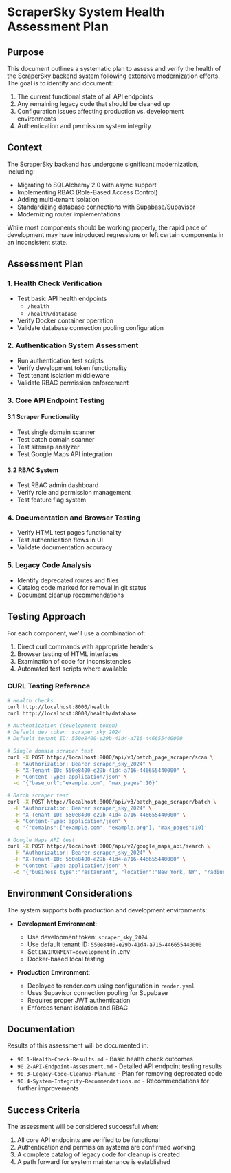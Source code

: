 # ScraperSky System Health Assessment Plan

## Purpose

This document outlines a systematic plan to assess and verify the health of the ScraperSky backend system following extensive modernization efforts. The goal is to identify and document:

1. The current functional state of all API endpoints
2. Any remaining legacy code that should be cleaned up
3. Configuration issues affecting production vs. development environments
4. Authentication and permission system integrity

## Context

The ScraperSky backend has undergone significant modernization, including:
- Migrating to SQLAlchemy 2.0 with async support
- Implementing RBAC (Role-Based Access Control)
- Adding multi-tenant isolation
- Standardizing database connections with Supabase/Supavisor
- Modernizing router implementations

While most components should be working properly, the rapid pace of development may have introduced regressions or left certain components in an inconsistent state.

## Assessment Plan

### 1. Health Check Verification

- Test basic API health endpoints
  - `/health`
  - `/health/database`
- Verify Docker container operation
- Validate database connection pooling configuration

### 2. Authentication System Assessment

- Run authentication test scripts
- Verify development token functionality
- Test tenant isolation middleware
- Validate RBAC permission enforcement

### 3. Core API Endpoint Testing

#### 3.1 Scraper Functionality
- Test single domain scanner
- Test batch domain scanner
- Test sitemap analyzer
- Test Google Maps API integration

#### 3.2 RBAC System
- Test RBAC admin dashboard
- Verify role and permission management
- Test feature flag system

### 4. Documentation and Browser Testing

- Verify HTML test pages functionality
- Test authentication flows in UI
- Validate documentation accuracy

### 5. Legacy Code Analysis

- Identify deprecated routes and files
- Catalog code marked for removal in git status
- Document cleanup recommendations

## Testing Approach

For each component, we'll use a combination of:
1. Direct curl commands with appropriate headers
2. Browser testing of HTML interfaces
3. Examination of code for inconsistencies
4. Automated test scripts where available

### CURL Testing Reference

```bash
# Health checks
curl http://localhost:8000/health
curl http://localhost:8000/health/database

# Authentication (development token)
# Default dev token: scraper_sky_2024
# Default tenant ID: 550e8400-e29b-41d4-a716-446655440000

# Single domain scraper test
curl -X POST http://localhost:8000/api/v3/batch_page_scraper/scan \
  -H "Authorization: Bearer scraper_sky_2024" \
  -H "X-Tenant-ID: 550e8400-e29b-41d4-a716-446655440000" \
  -H "Content-Type: application/json" \
  -d '{"base_url":"example.com", "max_pages":10}'

# Batch scraper test
curl -X POST http://localhost:8000/api/v3/batch_page_scraper/batch \
  -H "Authorization: Bearer scraper_sky_2024" \
  -H "X-Tenant-ID: 550e8400-e29b-41d4-a716-446655440000" \
  -H "Content-Type: application/json" \
  -d '{"domains":["example.com", "example.org"], "max_pages":10}'

# Google Maps API test
curl -X POST http://localhost:8000/api/v2/google_maps_api/search \
  -H "Authorization: Bearer scraper_sky_2024" \
  -H "X-Tenant-ID: 550e8400-e29b-41d4-a716-446655440000" \
  -H "Content-Type: application/json" \
  -d '{"business_type":"restaurant", "location":"New York, NY", "radius_km":5}'
```

## Environment Considerations

The system supports both production and development environments:

- **Development Environment**:
  - Use development token: `scraper_sky_2024`
  - Use default tenant ID: `550e8400-e29b-41d4-a716-446655440000`
  - Set `ENVIRONMENT=development` in .env
  - Docker-based local testing

- **Production Environment**:
  - Deployed to render.com using configuration in `render.yaml`
  - Uses Supavisor connection pooling for Supabase
  - Requires proper JWT authentication
  - Enforces tenant isolation and RBAC

## Documentation

Results of this assessment will be documented in:
- `90.1-Health-Check-Results.md` - Basic health check outcomes
- `90.2-API-Endpoint-Assessment.md` - Detailed API endpoint testing results
- `90.3-Legacy-Code-Cleanup-Plan.md` - Plan for removing deprecated code
- `90.4-System-Integrity-Recommendations.md` - Recommendations for further improvements

## Success Criteria

The assessment will be considered successful when:
1. All core API endpoints are verified to be functional
2. Authentication and permission systems are confirmed working
3. A complete catalog of legacy code for cleanup is created
4. A path forward for system maintenance is established
